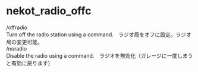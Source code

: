# nekot_radio_offc  

/offradio  
    Turn off the radio station using a command.　ラジオ局をオフに設定。ラジオ局の変更可能。  
/noradio  
    Disable the radio using a command.　ラジオを無効化（ガレージに一度しまうと有効に戻ります）  